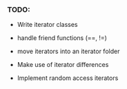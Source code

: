 ### TODO:
- Write iterator classes

- handle friend functions (==, !=)

- move iterators into an iterator folder

- Make use of iterator differences

- Implement random access iterators
